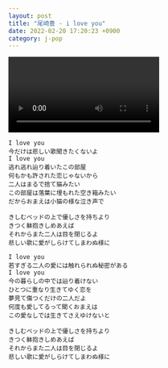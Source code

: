 ```yaml
---
layout: post
title: "尾崎豊 - i love you"
date: 2022-02-20 17:20:23 +0900
category: j-pop
---
```


<div class="video-container">
    <video id="player" class="video-js vjs-default-skin vjs-big-play-centered" data-json="/public/json/j-pop/尾崎豊 - i love you.json"></video>
</div>

```
I love you
今だけは悲しい歌聞きたくないよ
I love you
逃れ逃れ辿り着いたこの部屋
何もかも許された恋じゃないから
二人はまるで捨て猫みたい
この部屋は落葉に埋もれた空き箱みたい
だからおまえは小猫の様な泣き声で

きしむベッドの上で優しさを持ちより
きつく躰抱きしめあえば
それからまた二人は目を閉じるよ
悲しい歌に愛がしらけてしまわぬ様に

I love you
若すぎる二人の愛には触れられぬ秘密がある
I love you
今の暮らしの中では辿り着けない
ひとつに重なり生きてゆく恋を
夢見て傷つくだけの二人だよ
何度も愛してるって聞くおまえは
この愛なしでは生きてさえゆけないと

きしむベッドの上で優しさを持ちより
きつく躰抱きしめあえば
それからまた二人は目を閉じるよ
悲しい歌に愛がしらけてしまわぬ様に
```